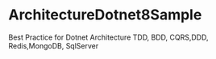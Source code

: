 # ArchitectureDotnet8Sample
Best Practice for Dotnet Architecture TDD, BDD, CQRS,DDD, Redis,MongoDB, SqlServer
